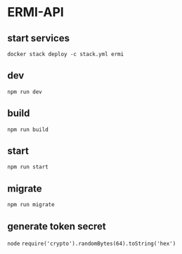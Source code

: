 # ERMI-API

## start services
`docker stack deploy -c stack.yml ermi`

## dev
`npm run dev`

## build
`npm run build`

## start
`npm run start`

## migrate
`npm run migrate`


## generate token secret
`node`
`require('crypto').randomBytes(64).toString('hex')`
